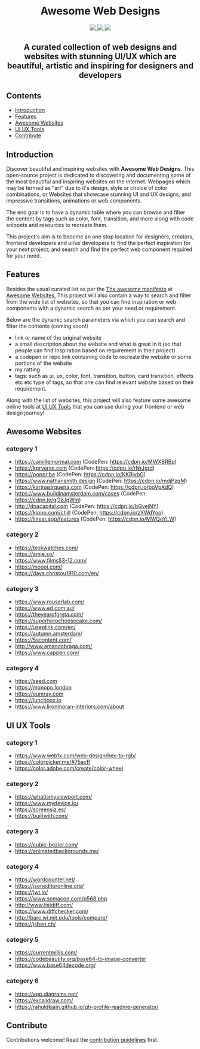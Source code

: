<p align="center">
    <h1 align="center">Awesome Web Designs</h1>
</p>

<p align="center">
    <a href="https://awesome.re" alt="Awesome">
        <img src="https://awesome.re/badge.svg"/>
    </a>
    <a href="http://hits.dwyl.com/mratanusarkar/awesome-web-designs" alt="HitCount">
        <img src="https://hits.dwyl.com/mratanusarkar/awesome-web-designs.svg?style=flat"/>
    </a>
    <a href="LICENSE" alt="License">
        <img src="https://img.shields.io/badge/License-CC0_1.0-lightgrey.svg"/>
    </a>
</p>

<h2 align="center">A curated collection of web designs and websites with stunning UI/UX which are beautiful, artistic and inspiring for designers and developers</h2>


## Contents

- [Introduction](#introduction)
- [Features](#features)
- [Awesome Websites](#awesome-websites)
- [UI UX Tools](#ui-ux-tools)
- [Contribute](#contribute)


## Introduction

Discover beautiful and inspiring websites with **Awesome Web Designs**. This open-source project is dedicated to discovering and documenting some of the most beautiful and inspiring websites on the internet. Webpages which may be termed as "art" due to it's design, style or choice of color combinations, or Websites that showcase stunning UI and UX designs, and impressive transitions, animations or web components.

The end goal is to have a dynamic table where you can browse and filter the content by tags such as color, font, transition, and more along with code snippets and resources to recreate them.

This project's aim is to become an one stop location for designers, creators, frontend developers and ui/ux developers to find the perfect inspiration for your next project, and search and find the perfect web component required for your need.


## Features

Besides the usual curated list as per the [The awesome manifesto](https://github.com/sindresorhus/awesome/blob/main/awesome.md) at [Awesome Websites](#awesome-websites), 
This project will also contain a way to search and filter from the wide list of websites, so that you can find inspiration or web components with a dynamic search as per your need or requirement.

Below are the dynamic search parameters via which you can search and filter the contents (coming soon!)

* link or name of the original website
* a small description about the website and what is great in it (so that people can find inspiration based on requirement in their project)
* a codepen or repo link containing code to recreate the website or some portions of the website
* my ratting
* tags: such as ui, ux, color, font, transition, button, card transition, effects etc etc type of tags, so that one can find relevant website based on their requirement.

Along with the list of websites, 
this project will also feature some awesome online tools at [UI UX Tools](#ui-ux-tools) that you can use during your frontend or web design journey!

## Awesome Websites

### category 1

- https://camillemormal.com (CodePen: https://cdpn.io/MWXBRBp)
- https://kprverse.com (CodePen: https://cdpn.io/rNrJgrd)
- https://poppr.be (CodePen: https://cdpn.io/KKBjvbG)
- https://www.nathansmith.design (CodePen: https://cdpn.io/mdjPzgM)
- https://karinasirqueira.com (CodePen: https://cdpn.io/poVpKdQ)
- https://www.buildinamsterdam.com/cases (CodePen: https://cdpn.io/gOzJgWm)
- http://dnacapital.com (CodePen: https://cdpn.io/bGvejNY)
- https://kippo.com/chill (CodePen: https://cdpn.io/zYWdYoo)
- https://linear.app/features (CodePen: https://cdpn.io/MWQeYLW)

### category 2

- https://blokwatches.com/
- https://amie.so/
- https://www.films53-12.com/
- https://moooi.com/
- https://days.christou1910.com/en/

### category 3

- https://www.rouserlab.com/
- https://www.ed.com.au/
- https://theyearofgreta.com/
- https://superherocheesecake.com/
- https://useplink.com/en/
- https://autumn.amsterdam/
- https://5scontent.com/
- http://www.amandabraga.com/
- https://www.cappen.com/

### category 4

- https://seed.com
- https://monopo.london
- https://eumray.com
- https://lunchbox.io
- https://www.lironmoran-interiors.com/about


## UI UX Tools

### category 1

- https://www.webfx.com/web-design/hex-to-rgb/
- https://colorpicker.me/#75acff
- https://color.adobe.com/create/color-wheel

### category 2

- https://whatismyviewport.com/
- https://www.mydevice.io/
- https://screensiz.es/
- https://builtwith.com/

### category 3

- https://cubic-bezier.com/
- https://animatedbackgrounds.me/

### category 4

- https://wordcounter.net/
- https://jsoneditoronline.org/
- https://jwt.io/
- https://www.somacon.com/p568.php
- http://www.listdiff.com/
- https://www.diffchecker.com/
- http://barc.wi.mit.edu/tools/compare/
- https://jsben.ch/

### category 5

- https://currentmillis.com/
- https://codebeautify.org/base64-to-image-converter
- https://www.base64decode.org/

### category 6

- https://app.diagrams.net/
- https://excalidraw.com/
- https://rahuldkjain.github.io/gh-profile-readme-generator/


## Contribute

Contributions welcome! Read the [contribution guidelines](contributing.md) first.
